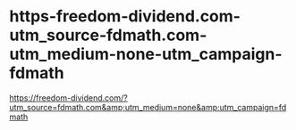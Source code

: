 # https-freedom-dividend.com-utm_source-fdmath.com-utm_medium-none-utm_campaign-fdmath
https://freedom-dividend.com/?utm_source=fdmath.com&amp;utm_medium=none&amp;utm_campaign=fdmath
